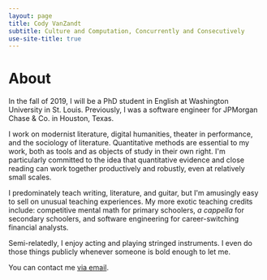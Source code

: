 ```yaml
---
layout: page
title: Cody VanZandt
subtitle: Culture and Computation, Concurrently and Consecutively
use-site-title: true
---
```


# About
In the fall of 2019, I will be a PhD student in English at Washington University in St. Louis. Previously, I was a software engineer for JPMorgan Chase & Co. in Houston, Texas. 

I work on modernist literature, digital humanities, theater in performance, and the sociology of literature. Quantitative methods are essential to my work, both as tools and as objects of study in their own right. I'm particularly committed to the idea that quantitative evidence and close reading can work together productively and robustly, even at relatively small scales.

I predominately teach writing, literature, and guitar, but I'm amusingly easy to sell on unusual teaching experiences. My more exotic teaching credits include: competitive mental math for primary schoolers, *a cappella* for secondary schoolers, and software engineering for career-switching financial analysts. 

Semi-relatedly, I enjoy acting and playing stringed instruments. I even do those things publicly whenever someone is bold enough to let me.

You can contact me [via email](mailto:cody.a.vanzandt@gmail.com).
